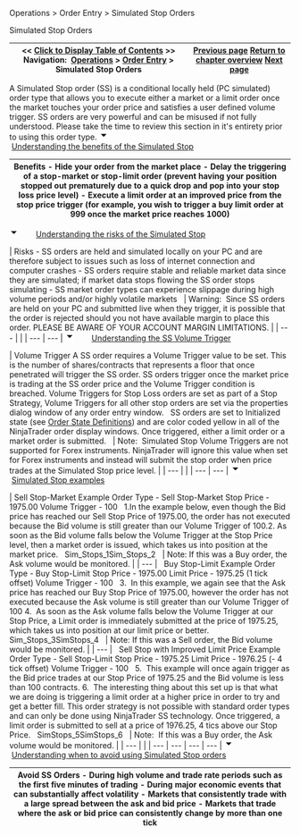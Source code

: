 ﻿
Operations \> Order Entry \> Simulated Stop Orders

Simulated Stop Orders

| \<\< [Click to Display Table of Contents](simulated_stop_orders.md) \>\> **Navigation:**     [Operations](operations-1.md) \> [Order Entry](order_entry-1.md) \> Simulated Stop Orders | [Previous page](attachingorderstoindicators-1.md) [Return to chapter overview](order_entry-1.md) [Next page](order_state_definitions-1.md) |
| --- | --- |
A Simulated Stop order (SS) is a conditional locally held (PC simulated) order type that allows you to execute either a market or a limit order once the market touches your order price and satisfies a user defined volume trigger. SS orders are very powerful and can be misused if not fully understood. Please take the time to review this section in it's entirety prior to using this order type.
![tog_minus](tog_minus-1.gif)        [Understanding the benefits of the Simulated Stop](javascript:HMToggle('toggle','UnderstandingTheBenefitsOfTheSimulatedStop','UnderstandingTheBenefitsOfTheSimulatedStop_ICON'))

| Benefits - Hide your order from the market place - Delay the triggering of a stop\-market or stop\-limit order (prevent having your position stopped out prematurely due to a quick drop and pop into your stop loss price level) - Execute a limit order at an improved price from the stop price trigger (for example, you wish to trigger a buy limit order at 999 once the market price reaches 1000\) |
| --- |
![tog_minus](tog_minus-1.gif)        [Understanding the risks of the Simulated Stop](javascript:HMToggle('toggle','UnderstandingTheRisksOfTheSimulatedStop','UnderstandingTheRisksOfTheSimulatedStop_ICON'))

| Risks - SS orders are held and simulated locally on your PC and are therefore subject to issues such as loss of internet connection and computer crashes - SS orders require stable and reliable market data since they are simulated; if market data stops flowing the SS order stops simulating - SS market order types can experience slippage during high volume periods and/or highly volatile markets     | Warning:  Since SS orders are held on your PC and submitted live when they trigger, it is possible that the order is rejected should you not have available margin to place this order. PLEASE BE AWARE OF YOUR ACCOUNT MARGIN LIMITATIONS. | | --- | |
| --- | --- |
![tog_minus](tog_minus-1.gif)        [Understanding the SS Volume Trigger](javascript:HMToggle('toggle','UnderstandingTheSsVolumeTrigger','UnderstandingTheSsVolumeTrigger_ICON'))

| Volume Trigger A SS order requires a Volume Trigger value to be set. This is the number of shares/contracts that represents a floor that once penetrated will trigger the SS order. SS orders trigger once the market price is trading at the SS order price and the Volume Trigger condition is breached. Volume Triggers for Stop Loss orders are set as part of a Stop Strategy, Volume Triggers for all other stop orders are set via the properties dialog window of any order entry window.   SS orders are set to Initialized state (see [Order State Definitions](order_state_definitions-1.md)) and are color coded yellow in all of the NinjaTrader order display windows. Once triggered, either a limit order or a market order is submitted.     | Note:  Simulated Stop Volume Triggers are not supported for Forex instruments. NinjaTrader will ignore this value when set for Forex instruments and instead will submit the stop order when price trades at the Simulated Stop price level. | | --- | |
| --- | --- |
![tog_minus](tog_minus-1.gif)        [Simulated Stop examples](javascript:HMToggle('toggle','SimulatedStopExamples','SimulatedStopExamples_ICON'))

| Sell Stop\-Market Example Order Type \- Sell Stop\-Market Stop Price \- 1975\.00 Volume Trigger \- 100   1\.In the example below, even though the Bid price has reached our Sell Stop Price of 1975\.00, the order has not executed because the Bid volume is still greater than our Volume Trigger of 100\.2\. As soon as the Bid volume falls below the Volume Trigger at the Stop Price level, then a market order is issued, which takes us into position at the market price.   Sim_Stops_1Sim_Stops_2     | Note: If this was a Buy order, the Ask volume would be monitored. | | --- |      Buy Stop\-Limit Example Order Type \- Buy Stop\-Limit Stop Price \- 1975\.00 Limit Price \- 1975\.25 (1 tick offset) Volume Trigger \- 100   3\.  In this example, we again see that the Ask price has reached our Buy Stop Price of 1975\.00, however the order has not executed because the Ask volume is still greater than our Volume Trigger of 100 4\.  As soon as the Ask volume falls below the Volume Trigger at our Stop Price, a Limit order is immediately submitted at the price of 1975\.25, which takes us into position at our limit price or better.     Sim_Stops_3SimStops_4     | Note: If this was a Sell order, the Bid volume would be monitored. | | --- |      Sell Stop with Improved Limit Price Example Order Type \- Sell Stop\-Limit Stop Price \- 1975\.25 Limit Price \- 1976\.25 (\- 4 tick offset) Volume Trigger \- 100   5\.  This example will once again trigger as the Bid price trades at our Stop Price of 1975\.25 and the Bid volume is less than 100 contracts.  6\.  The interesting thing about this set up is that what we are doing is triggering a limit order at a higher price in order to try and get a better fill. This order strategy is not possible with standard order types and can only be done using NinjaTrader SS technology. Once triggered, a limit order is submitted to sell at a price of 1976\.25, 4 tics above our Stop Price.   SimStops_5SimStops_6     | Note:  If this was a Buy order, the Ask volume would be monitored. | | --- | |
| --- | --- | --- | --- |
![tog_minus](tog_minus-1.gif)        [Understanding when to avoid using Simulated Stop orders](javascript:HMToggle('toggle','UnderstandingWhenToAvoidUsingSimulatedStopOrders','UnderstandingWhenToAvoidUsingSimulatedStopOrders_ICON'))

| Avoid SS Orders - During high volume and trade rate periods such as the first five minutes of trading - During major economic events that can substantially affect volatility - Markets that consistently trade with a large spread between the ask and bid price - Markets that trade where the ask or bid price can consistently change by more than one tick |
| --- |

